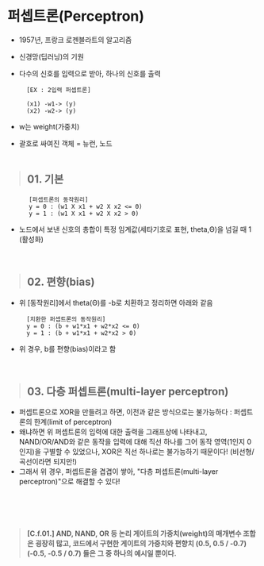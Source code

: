 # 퍼셉트론(Perceptron)

- 1957년, 프랑크 로젠블라트의 알고리즘
- 신경망(딥러닝)의 기원
- 다수의 신호를 입력으로 받아, 하나의 신호를 출력

        [EX : 2입력 퍼셉트론]

        (x1) -w1-> (y)
        (x2) -w2-> (y)

- w는 weight(가중치)
- 괄호로 싸여진 객체 = 뉴런, 노드  
  <br>

> ## 01. 기본

          [퍼셉트론의 동작원리]
          y = 0 : (w1 X x1 + w2 X x2 <= Θ)
          y = 1 : (w1 X x1 + w2 X x2 > Θ)

- 노드에서 보낸 신호의 총합이 특정 임계값(세타기호로 표현, theta,Θ)을 넘길 때 1 (활성화)

<br>

> ## 02. 편향(bias)

- 위 [동작원리]에서 theta(Θ)를 -b로 치환하고 정리하면 아래와 같음

        [치환한 퍼셉트론의 동작원리]
        y = 0 : (b + w1*x1 + w2*x2 <= 0)
        y = 1 : (b + w1*x1 + w2*x2 > 0)

- 위 경우, b를 편향(bias)이라고 함

<br>

> ## 03. 다층 퍼셉트론(multi-layer perceptron)

- 퍼셉트론으로 XOR을 만들려고 하면, 이전과 같은 방식으로는 불가능하다 : 퍼셉트론의 한계(limit of perceptron)
- 왜냐하면 위 퍼셉트론의 입력에 대한 출력을 그래프상에 나타내고, NAND/OR/AND와 같은 동작을 입력에 대해 직선 하나를 그어 동작 영역(1인지 0인지)을 구별할 수 있었으나, XOR은 직선 하나로는 불가능하기 때문이다! (비선형/곡선이라면 되지만!)
- 그래서 위 경우, 퍼셉트론을 겹겹이 쌓아, "다층 퍼셉트론(multi-layer perceptron)"으로 해결할 수 있다!

<br><br><br>

> #### [C.f.01.] AND, NAND, OR 등 논리 게이트의 가중치(weight)의 매개변수 조합은 굉장히 많고, 코드에서 구현한 게이트의 가중치와 편향치 (0.5, 0.5 / -0.7) (-0.5, -0.5 / 0.7) 들은 그 중 하나의 예시일 뿐이다.
